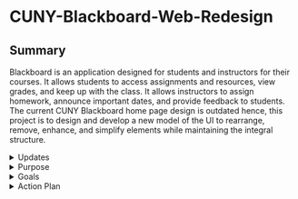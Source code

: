 # CUNY-Blackboard-Web-Redesign
## Summary
Blackboard is an application designed for students and instructors for their courses. It allows students to access assignments and resources, view grades, and keep up with the class. It allows instructors to assign homework, announce important dates, and provide feedback to students. The current CUNY Blackboard home page design is outdated hence, this project is to design and develop a new model of the UI to rearrange, remove, enhance, and simplify elements while maintaining the integral structure.

<details>
  <summary> Updates </summary>
  <details>
    <summary> January 20th, 2023 </summary>
    Project initiated. Completed Home Page General Format that displays sections of where content would go on the website. Most areas stayed the same except for the bottom which has a footer for resource/support links. Completed Widget Redesigns for all of the main widgets. Completed Home Page Example which is a rough draft of what the website would look like with the widgets in place and the footer. Draft by hand is completed and transfer to computer will commence shortly.
  </details>
  
  <details>
    <summary> January 21th, 2023 </summary>
    Complete Digital Draft #1. Some features where changed along the way. These include:
    
    
   - Addition of a tab in the navigation section, under the profile, called "Go To..."when hovered, displays a drop down menu that contains links of important websites
   * Modification of the "Important Dates" icon to change from colors to icons, add a setting option where user can customize
   + Added a new widget called "Online Synchronous" which contains an online class, its meeting date and link
   - Added a settings option for Tools where users can customize
   * Added a "Back to Top" tab between main screen and footer where user can click and it will go to the top 
    
  </details>

</details>

<details>
  <summary> Purpose </summary>
  Blackboard is a powerful tool for students and instructors to interact. The current UI has many displaced navigation tabs, excess information, and outdated widgets. The purpose of this project is to make the CUNY Blacbkboard home page easier for students and instructors to navigate through Blackboard. While this project mainly focuses on the home page, other pages are in consideration of a redesign. In addition, the simplicity and the structure of the current home page will be maintained.

</details>

<details>
  <summary> Goals </summary>
  The goals of this project is to reorange, remove, enhance, and simplify the UI and the widgets. Here is a list of the goals:  
  
  - Create a footer at the bottom of the web page that contains related resources and support
  * Replace the current navigation tabs with more important tabs
  + Redesign the drop down menu near the profile
  - Redesign/rename/keep current widgets
  * Improve the visibility of voice over feature
  + Keep the current layout

</details>

<details>
  <summary> Action Plan </summary>   
  
  - [x] Gather all of the new features/information
  - [x] Create a rough draft by hand
  - [x] Transfer the draft to a digital draft
  - [ ] Create diagrams for all user interact features
  - [ ] Finalize digital draft
  - [ ] Develop the digital draft into a static website
  - [ ] Develop the user interacting website

</details>
